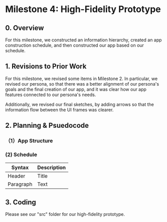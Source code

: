 # Milestone 4: High-Fidelity Prototype

## 0. Overview
For this milestone, we constructed an information hierarchy, created an app construction schedule, and then constructed our app based on our schedule. 

## 1. Revisions to Prior Work
For this milestone, we revised some items in Milestone 2. In particular, we revised our persona, so that there was a better alignment of our persona's goals and the final creation of our app, and it was clear how our app features connected to our persona's needs.

Additionally, we revised our final sketches, by adding arrows so that the information flow between the UI frames was clearer. 


## 2. Planning & Psuedocode

### （1）App Structure

### (2) Schedule
| Syntax      | Description |
| ----------- | ----------- |
| Header      | Title       |
| Paragraph   | Text        |




## 3. Coding
Please see our "src" folder for our high-fidelity prototype. 


